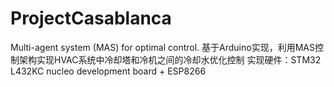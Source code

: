 # ProjectCasablanca
Multi-agent system (MAS) for optimal control.
基于Arduino实现，利用MAS控制架构实现HVAC系统中冷却塔和冷机之间的冷却水优化控制
实现硬件：STM32 L432KC nucleo development board + ESP8266
